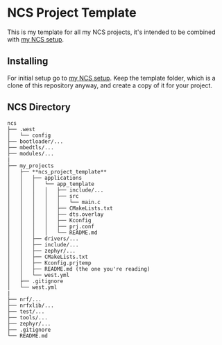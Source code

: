 # NCS Project Template
This is my template for all my NCS projects, it's intended to be combined with [my NCS setup](https://github.com/Solidedge/ncs_setup).

## Installing
For initial setup go to [my NCS setup](https://github.com/Solidedge/ncs_setup). Keep the template folder, which is a clone of this repository anyway, and create a copy of it for your project.

## NCS Directory
```
ncs
├── .west
│   └── config
├── bootloader/...
├── mbedtls/...
├── modules/...
|
├── my_projects
│   ├── **ncs_project_template**
│   │   ├── applications
│   │   │   └── app_template
│   │   │   │   ├── include/...
│   │   │   │   ├── src
│   │   │   │   │   └── main.c
│   │   │   │   ├── CMakeLists.txt
│   │   │   │   ├── dts.overlay
│   │   │   │   ├── Kconfig
│   │   │   │   ├── prj.conf
│   │   │   │   └── README.md
│   │   ├── drivers/...
│   │   ├── include/...
│   │   ├── zephyr/...
│   │   ├── CMakeLists.txt
│   │   ├── Kconfig.prjtemp
│   │   ├── README.md (the one you're reading)
│   │   └── west.yml
│   ├── .gitignore
│   └── west.yml
|
├── nrf/...
├── nrfxlib/...
├── test/...
├── tools/...
├── zephyr/...
├── .gitignore
└── README.md
```

